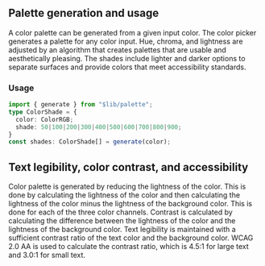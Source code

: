 ## Palette generation and usage

A color palette can be generated from a given input color. 
The color picker generates a palette for any color input. Hue, chroma, and lightness are adjusted by an algorithm that creates palettes that are usable and aesthetically pleasing. The shades include lighter and darker options to separate surfaces and provide colors that meet accessibility standards. 

### Usage
```ts
import { generate } from "$lib/palette";
type ColorShade = {
  color: ColorRGB;
  shade: 50|100|200|300|400|500|600|700|800|900;
}
const shades: ColorShade[] = generate(color);
```

## Text legibility, color contrast, and accessibility
Color palette is generated by reducing the lightness of the color. This is done by calculating the lightness of the color and then calculating the lightness of the color minus the lightness of the background color. This is done for each of the three color channels.
Contrast is calculated by calculating the difference between the lightness of the color and the lightness of the background color.
Text legibility is maintained with a sufficient contrast ratio of the text color and the background color. WCAG 2.0 AA is used to calculate the contrast ratio, which is 4.5:1 for large text and 3.0:1 for small text.
